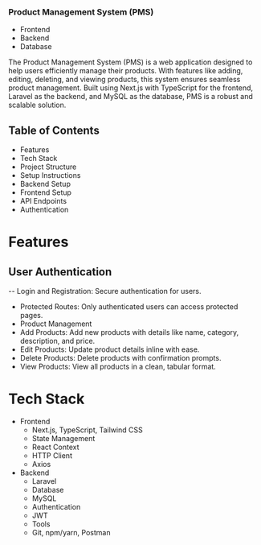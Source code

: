 ###  Product Management System (PMS)

- Frontend
- Backend
- Database

The Product Management System (PMS) is a web application designed to help users efficiently manage their products. With features like adding, editing, deleting, and viewing products, this system ensures seamless product management. Built using Next.js with TypeScript for the frontend, Laravel as the backend, and MySQL as the database, PMS is a robust and scalable solution.

## Table of Contents
- Features
- Tech Stack
- Project Structure
- Setup Instructions
- Backend Setup
- Frontend Setup
- API Endpoints
- Authentication

#  Features
## User Authentication
-- Login and Registration: Secure authentication for users.
- Protected Routes: Only authenticated users can access protected pages.
- Product Management
- Add Products: Add new products with details like name, category, description, and price.
- Edit Products: Update product details inline with ease.
- Delete Products: Delete products with confirmation prompts.
- View Products: View all products in a clean, tabular format.


# Tech Stack
- Frontend
    - Next.js, TypeScript, Tailwind CSS
    - State Management
    - React Context
    - HTTP Client
    - Axios
- Backend
    - Laravel
    - Database
    - MySQL
    - Authentication
    - JWT
    - Tools
    - Git, npm/yarn, Postman


